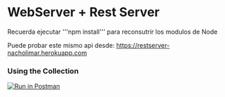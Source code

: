 # WebServer + Rest Server

Recuerda ejecutar '''npm install''' para reconsutrir los modulos de Node

Puede probar este mismo api desde: https://restserver-nacholimar.herokuapp.com

### Using the Collection

[![Run in Postman](https://run.pstmn.io/button.svg)](https://www.getpostman.com/collections/a8831df67b3af7c7298e)
